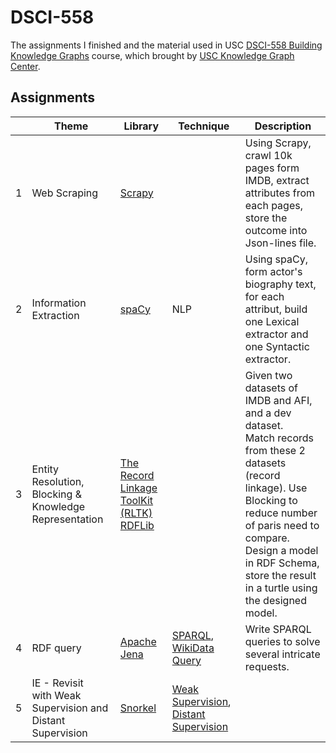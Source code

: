 # DSCI-558
The assignments I finished and the material used in USC [DSCI-558 Building Knowledge Graphs](https://classes.usc.edu/term-20203/course/dsci-558) course, which brought by [USC Knowledge Graph Center](https://usc-isi-i2.github.io/home/).

## Assignments

|      | Theme                                                        | Library                                                      | Technique                                                    | Description                                                  |
| :--- | ------------------------------------------------------------ | ------------------------------------------------------------ | ------------------------------------------------------------ | ------------------------------------------------------------ |
| 1    | Web Scraping                                                 | [Scrapy](https://scrapy.org/)                                |                                                              | Using Scrapy, crawl 10k pages form IMDB, extract attributes from each pages, store the outcome into Json-lines file. |
| 2    | Information Extraction                                       | [spaCy](https://spacy.io)                                    | NLP                                                          | Using spaCy, form actor's biography text, for each attribut, build one Lexical extractor and one Syntactic extractor. |
| 3    | Entity Resolution, Blocking & Knowledge Representation       | [The Record Linkage ToolKit (RLTK)](https://github.com/usc-isi-i2/rltk)<br />[RDFLib](https://rdflib.readthedocs.io/en/stable/) |                                                              | Given two datasets of IMDB and AFI, and a dev dataset. <br />Match records from these 2 datasets (record linkage). Use Blocking to reduce number of paris need to compare. <br />Design a model in RDF Schema, store the result in a turtle using the designed model. |
| 4    | RDF query                                                    | [ Apache Jena](https://jena.apache.org/tutorials/sparql.html) | [SPARQL](https://www.w3.org/TR/sparql11-query/), [WikiData Query](https://query.wikidata.org/) | Write SPARQL queries to solve several intricate requests.    |
| 5    | IE - Revisit<br />with Weak Supervision and Distant Supervision | [Snorkel](https://www.snorkel.org/)                          | [Weak Supervision](https://dawn.cs.stanford.edu/2017/07/16/weak-supervision/),  [Distant Supervision](http://www.semantic-web-journal.net/system/files/swj742.pdf) |                                                              |

